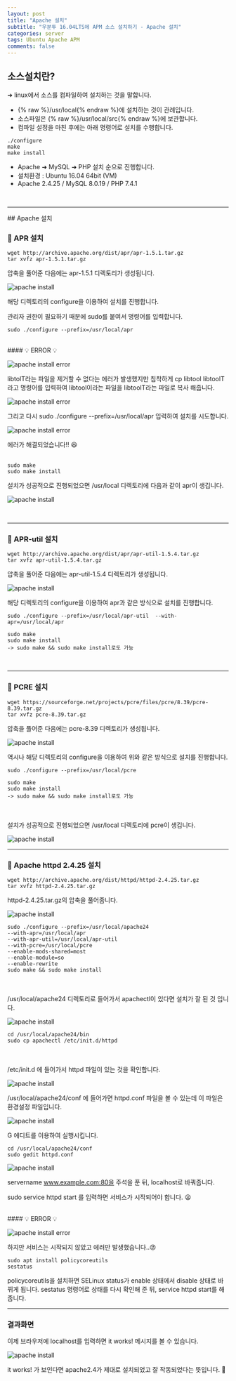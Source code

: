 ```yaml
---  
layout: post  
title: "Apache 설치"  
subtitle: "우분투 16.04LTS에 APM 소스 설치하기 - Apache 설치"  
categories: server
tags: Ubuntu Apache APM
comments: false  
---  
```


## 소스설치란?
&#10140; linux에서 소스를 컴파일하여 설치하는 것을 말합니다.  
- {% raw %}/usr/local{% endraw %}에 설치하는 것이 관례입니다.  
- 소스파일은 {% raw %}/usr/local/src{% endraw %}에 보관합니다.  
- 컴파일 설정을 마친 후에는 아래 명령어로 설치를 수행합니다.  

```
./configure
make
make install
```

- Apache &#10140; MySQL &#10140; PHP 설치 순으로 진행합니다.  
- 설치환경 : Ubuntu 16.04 64bit (VM)  
- Apache 2.4.25 / MySQL 8.0.19 / PHP 7.4.1  
<br>
<hr>
## Apache 설치

### &#128204; APR 설치 

```
wget http://archive.apache.org/dist/apr/apr-1.5.1.tar.gz  
tar xvfz apr-1.5.1.tar.gz
```

압축을 풀어준 다음에는 apr-1.5.1 디렉토리가 생성됩니다.


![apache install](/assets/apache/step6.JPG)


해당 디렉토리의 configure을 이용하여 설치를 진행합니다.  

관리자 권한이 필요하기 때문에 sudo를 붙여서 명령어를 입력합니다.

```
sudo ./configure --prefix=/usr/local/apr
```

<br>
#### &#128161; ERROR &#128161;

![apache install error](/assets/apache/error2.JPG)


libtolT라는 파일을 제거할 수 없다는 에러가 발생했지만 침착하게 cp libtool libtoolT 라고 명령어를 입력하여
libtool이라는 파일을 libtoolT라는 파일로 복사 해줍니다.  


![apache install error](/assets/apache/error3.JPG)


그리고 다시 sudo ./configure --prefix=/usr/local/apr 입력하여 설치를 시도합니다.  

![apache install error](/assets/apache/error4.JPG)

에러가 해결되었습니다!! &#128518;
<br><br>

```
sudo make
sudo make install  
```

설치가 성공적으로 진행되었으면 /usr/local 디렉토리에 다음과 같이 apr이 생깁니다. 

![apache install](/assets/apache/step4.JPG)

<br>

<hr>

### &#128204; APR-util 설치

```
wget http://archive.apache.org/dist/apr/apr-util-1.5.4.tar.gz  
tar xvfz apr-util-1.5.4.tar.gz  
```

압축을 풀어준 다음에는 apr-util-1.5.4 디렉토리가 생성됩니다.  

![apache install](/assets/apache/step5.JPG)

해당 디렉토리의 configure을 이용하여 apr과 같은 방식으로 설치를 진행합니다.  

```
sudo ./configure --prefix=/usr/local/apr-util  --with-apr=/usr/local/apr  

sudo make  
sudo make install  
-> sudo make && sudo make install로도 가능
```

<br>

<hr>

### &#128204; PCRE 설치

```
wget https://sourceforge.net/projects/pcre/files/pcre/8.39/pcre-8.39.tar.gz  
tar xvfz pcre-8.39.tar.gz  
```

압축을 풀어준 다음에는 pcre-8.39 디렉토리가 생성됩니다.  

![apache install](/assets/apache/step7.JPG)

역시나 해당 디렉토리의 configure을 이용하여 위와 같은 방식으로 설치를 진행합니다.    

```
sudo ./configure --prefix=/usr/local/pcre  

sudo make  
sudo make install  
-> sudo make && sudo make install로도 가능  
```

<br><br>
설치가 성공적으로 진행되었으면 /usr/local 디렉토리에 pcre이 생깁니다. 

![apache install](/assets/apache/step8.JPG)
<br>

<hr>

### &#128204; Apache httpd 2.4.25 설치

```
wget http://archive.apache.org/dist/httpd/httpd-2.4.25.tar.gz  
tar xvfz httpd-2.4.25.tar.gz  
```

httpd-2.4.25.tar.gz의 압축을 풀어줍니다.

![apache install](/assets/apache/step9.JPG)

```
sudo ./configure --prefix=/usr/local/apache24 
--with-apr=/usr/local/apr 
--with-apr-util=/usr/local/apr-util 
--with-pcre=/usr/local/pcre 
--enable-mods-shared=most 
--enable-module=so 
--enable-rewrite  
sudo make && sudo make install  
```

<br><br>
/usr/local/apache24 디렉토리로 들어가서 apachectl이 있다면 설치가 잘 된 것 입니다.   
 
![apache install](/assets/apache/step10.JPG)

```
cd /usr/local/apache24/bin
sudo cp apachectl /etc/init.d/httpd
```

<br><br>
/etc/init.d 에 들어가서 httpd 파일이 있는 것을 확인합니다.  

![apache install](/assets/apache/step11.JPG)

/usr/local/apache24/conf 에 들어가면 httpd.conf 파일을 볼 수 있는데 이 파일은 환경설정 파일입니다.

![apache install](/assets/apache/step12.JPG)

G 에디트를 이용하여 실행시킵니다.

```
cd /usr/local/apache24/conf
sudo gedit httpd.conf
```

![apache install](/assets/apache/step13.JPG)

servername www.example.com:80을 주석을 푼 뒤, localhost로 바꿔줍니다.

sudo service httpd start 를 입력하면 서비스가 시작되어야 합니다. &#128550;

<br>
#### &#128161; ERROR &#128161;

![apache install error](/assets/apache/error5.JPG)

하지만 서비스는 시작되지 않았고 에러만 발생했습니다..&#128545;

```
sudo apt install policycoreutils
sestatus
```

policycoreutils을 설치하면 SELinux status가 enable 상태에서 disable 상태로 바뀌게 됩니다.
sestatus 명령어로 상태를 다시 확인해 준 뒤, service httpd start를 해줍니다.
<br>

<hr>

### 결과화면

이제 브라우저에 localhost를 입력하면  it works! 메시지를 볼 수 있습니다.

![apache install](/assets/apache/result.JPG)

it works! 가 보인다면
apache2.4가 제대로 설치되었고 잘 작동되었다는 뜻입니다. &#128582;








